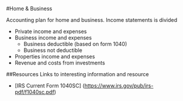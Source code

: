 #Home & Business

Accounting plan for home and business. 
Income statements is divided
* Private income and expenses 
* Business income and expenses
  * Business deductible (based on form 1040)
  * Business not deductible
* Properties income and expenses
* Revenue and costs from investments

##Resources
Links to interesting information and resource
* [IRS Current Form 1040SC] (https://www.irs.gov/pub/irs-pdf/f1040sc.pdf)





